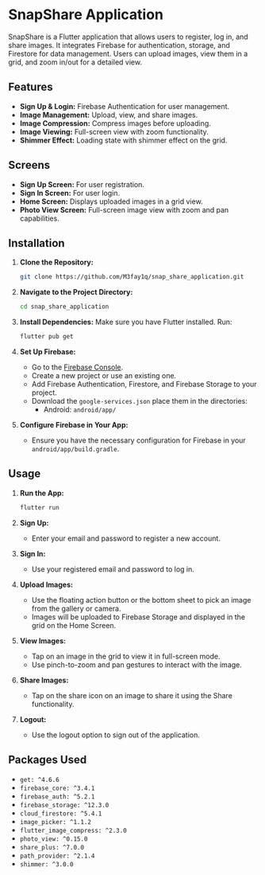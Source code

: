 # SnapShare Application

SnapShare is a Flutter application that allows users to register, log in, and share images. It integrates Firebase for authentication, storage, and Firestore for data management. Users can upload images, view them in a grid, and zoom in/out for a detailed view.

## Features

- **Sign Up & Login:** Firebase Authentication for user management.
- **Image Management:** Upload, view, and share images.
- **Image Compression:** Compress images before uploading.
- **Image Viewing:** Full-screen view with zoom functionality.
- **Shimmer Effect:** Loading state with shimmer effect on the grid.

## Screens

- **Sign Up Screen:** For user registration.
- **Sign In Screen:** For user login.
- **Home Screen:** Displays uploaded images in a grid view.
- **Photo View Screen:** Full-screen image view with zoom and pan capabilities.

## Installation

1. **Clone the Repository:**
    ```bash
    git clone https://github.com/M3fay1q/snap_share_application.git
    ```
2. **Navigate to the Project Directory:**
    ```bash
    cd snap_share_application
    ```
3. **Install Dependencies:**
    Make sure you have Flutter installed. Run:
    ```bash
    flutter pub get
    ```

4. **Set Up Firebase:**
    - Go to the [Firebase Console](https://console.firebase.google.com/).
    - Create a new project or use an existing one.
    - Add Firebase Authentication, Firestore, and Firebase Storage to your project.
    - Download the `google-services.json` place them in the directories:
      - Android: `android/app/`     

5. **Configure Firebase in Your App:**
    - Ensure you have the necessary configuration for Firebase in your `android/app/build.gradle`.

## Usage

1. **Run the App:**
    ```bash
    flutter run
    ```

2. **Sign Up:**
    - Enter your email and password to register a new account.

3. **Sign In:**
    - Use your registered email and password to log in.

4. **Upload Images:**
    - Use the floating action button or the bottom sheet to pick an image from the gallery or camera.
    - Images will be uploaded to Firebase Storage and displayed in the grid on the Home Screen.

5. **View Images:**
    - Tap on an image in the grid to view it in full-screen mode.
    - Use pinch-to-zoom and pan gestures to interact with the image.

6. **Share Images:**
    - Tap on the share icon on an image to share it using the Share functionality.

7. **Logout:**
    - Use the logout option to sign out of the application.

## Packages Used

- `get: ^4.6.6`
- `firebase_core: ^3.4.1`
- `firebase_auth: ^5.2.1`
- `firebase_storage: ^12.3.0`
- `cloud_firestore: ^5.4.1`
- `image_picker: ^1.1.2`
- `flutter_image_compress: ^2.3.0`
- `photo_view: ^0.15.0`
- `share_plus: ^7.0.0`
- `path_provider: ^2.1.4`
- `shimmer: ^3.0.0`




